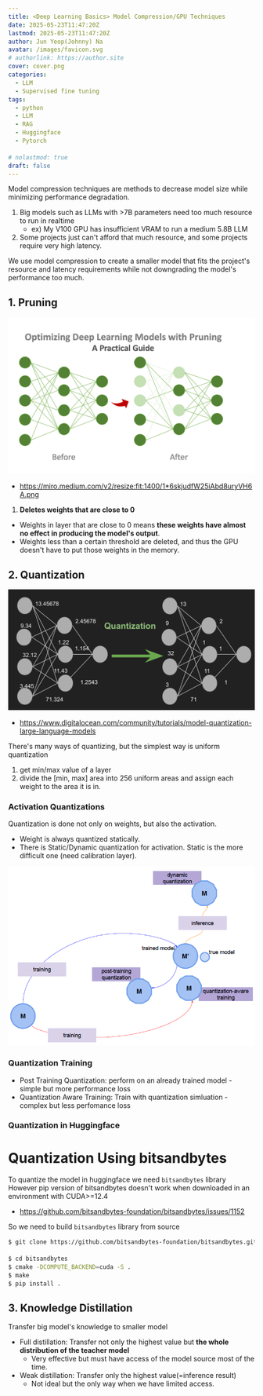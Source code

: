 ```yaml
---
title: <Deep Learning Basics> Model Compression/GPU Techniques
date: 2025-05-23T11:47:20Z
lastmod: 2025-05-23T11:47:20Z
author: Jun Yeop(Johnny) Na
avatar: /images/favicon.svg
# authorlink: https://author.site
cover: cover.png
categories:
  - LLM
  - Supervised fine tuning
tags:
  - python
  - LLM
  - RAG
  - Huggingface
  - Pytorch

# nolastmod: true
draft: false
---
```


Model compression techniques are methods to decrease model size while minimizing performance degradation.

1. Big models such as LLMs with >7B parameters need too much resource to run in realtime
   - ex) My V100 GPU has insufficient VRAM to run a medium 5.8B LLM
2. Some projects just can't afford that much resource, and some projects require very high latency.

We use model compression to create a smaller model that fits the project's resource and latency requirements while not downgrading the model's performance too much.

## 1. Pruning

![pruning](./pruning.png)

- https://miro.medium.com/v2/resize:fit:1400/1*6skjudfW25iAbd8uryVH6A.png

1. **Deletes weights that are close to 0**

- Weights in layer that are close to 0 means **these weights have almost no effect in producing the model's output**.
- Weights less than a certain threshold are deleted, and thus the GPU doesn't have to put those weights in the memory.

## 2. Quantization

![quantization](./quantization.png)

- https://www.digitalocean.com/community/tutorials/model-quantization-large-language-models

There's many ways of quantizing, but the simplest way is uniform quantization

1. get min/max value of a layer
2. divide the [min, max] area into 256 uniform areas and assign each weight to the area it is in.

### Activation Quantizations

Quantization is done not only on weights, but also the activation.

- Weight is always quantized statically.
- There is Static/Dynamic quantization for activation. Static is the more difficult one (need calibration layer).

![quantizations](./quantization_techniques.png)

### Quantization Training

- Post Training Quantization: perform on an already trained model - simple but more performance loss
- Quantization Aware Training: Train with quantization simluation - complex but less perfomance loss

### Quantization in Huggingface

# Quantization Using bitsandbytes

To quantize the model in huggingface we need `bitsandbytes` library
However pip version of bitsandbytes doesn't work when downloaded in an environment with CUDA>=12.4

- https://github.com/bitsandbytes-foundation/bitsandbytes/issues/1152

So we need to build `bitsandbytes` library from source

```sh
$ git clone https://github.com/bitsandbytes-foundation/bitsandbytes.git

$ cd bitsandbytes
$ cmake -DCOMPUTE_BACKEND=cuda -S .
$ make
$ pip install .
```

## 3. Knowledge Distillation

Transfer big model's knowledge to smaller model

- Full distillation: Transfer not only the highest value but **the whole distribution of the teacher model**
  - Very effective but must have access of the model source most of the time.
- Weak distillation: Transfer only the highest value(=inference result)
  - Not ideal but the only way when we have limited access.
